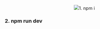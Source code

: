 <p align="center">
<img src="![ezgif-4-e0a2431001](https://github.com/yammyam/24TodoList/assets/96424434/7fb20afc-c4ca-457c-b3a2-3383fb58d295)
</p>

### 1. npm i   
### 2. npm run dev
